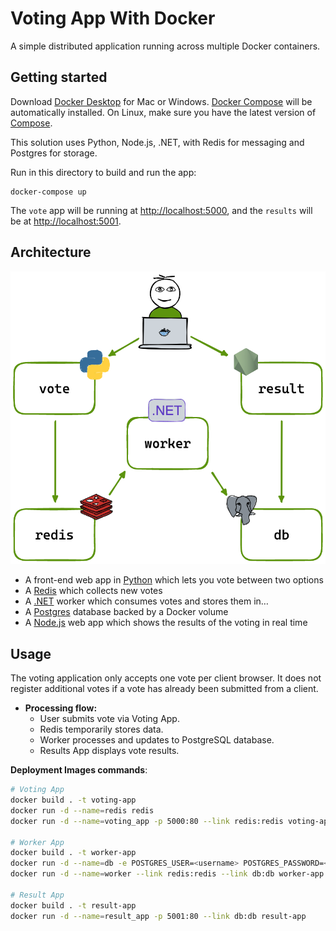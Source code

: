 # Voting App With Docker

A simple distributed application running across multiple Docker containers.

## Getting started

Download [Docker Desktop](https://www.docker.com/products/docker-desktop) for Mac or Windows. [Docker Compose](https://docs.docker.com/compose) will be automatically installed. On Linux, make sure you have the latest version of [Compose](https://docs.docker.com/compose/install/).

This solution uses Python, Node.js, .NET, with Redis for messaging and Postgres for storage.

Run in this directory to build and run the app:

```shell
docker-compose up
```

The `vote` app will be running at [http://localhost:5000](http://localhost:5000), and the `results` will be at [http://localhost:5001](http://localhost:5001).

## Architecture

![Architecture diagram](architecture.excalidraw.png)

* A front-end web app in [Python](/vote) which lets you vote between two options
* A [Redis](https://hub.docker.com/_/redis/) which collects new votes
* A [.NET](/worker/) worker which consumes votes and stores them in…
* A [Postgres](https://hub.docker.com/_/postgres/) database backed by a Docker volume
* A [Node.js](/result) web app which shows the results of the voting in real time

## Usage

The voting application only accepts one vote per client browser. It does not register additional votes if a vote has already been submitted from a client.

* **Processing flow:**
  * User submits vote via Voting App.
  * Redis temporarily stores data.
  * Worker processes and updates to PostgreSQL database.
  * Results App displays vote results.

**Deployment Images commands**:

```bash
# Voting App
docker build . -t voting-app
docker run -d --name=redis redis
docker run -d --name=voting_app -p 5000:80 --link redis:redis voting-app

# Worker App
docker build . -t worker-app
docker run -d --name=db -e POSTGRES_USER=<username> POSTGRES_PASSWORD=<password> postgres:15
docker run -d --name=worker --link redis:redis --link db:db worker-app

# Result App
docker build . -t result-app
docker run -d --name=result_app -p 5001:80 --link db:db result-app
```
